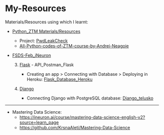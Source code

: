 # My-Resources
Materials/Resources using which I learnt:

 -  [Python_ZTM Materials/Resources](https://github.com/KrsnaAleti/My_Resources/tree/main/Python_ZTM)
     * Project: [PwdLeakCheck](https://github.com/KrsnaAleti/PwdLeakCheck)
     * [All-Python-codes-of-ZTM-course-by-Andrei-Neagoie](https://github.com/KrsnaAleti/All-Python-codes-of-ZTM-course-by-Andrei-Neagoie)


- [FSDS-Feb_iNeuron](https://github.com/KrsnaAleti/FSDS_iNeuron)
  
  3. [Flask](https://github.com/KrsnaAleti/My_Resources/tree/main/Flask) - API_Postman_Flask
      * Creating an app > Connecting with Database > Deploying in Heroku: [Flask_Database_Heroku](https://github.com/KrsnaAleti/My_Resources/tree/main/Flask_Database_Heroku)
  
  4. [Django](https://github.com/KrsnaAleti/My_Resources/tree/main/Django)
       * Connecting Django with PostgreSQL database: [Django_telusko](https://github.com/KrsnaAleti/My_Resources/tree/main/Django_telusko)
---------------------------------------------------------------------------------------------------------------------------------------------------

- Mastering Data Science:
  - https://ineuron.ai/course/mastering-data-science-english-v2?source=learn_page
  - https://github.com/KrsnaAleti/Mastering-Data-Science
